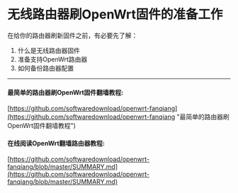 ﻿无线路由器刷OpenWrt固件的准备工作
===========================

在给你的路由器刷新固件之前，有必要先了解：

1. 什么是无线路由器固件
2. 准备支持OpenWrt路由器
3. 如何备份路由器配置

---

#### 最简单的路由器刷OpenWrt固件翻墙教程:
[https://github.com/softwaredownload/openwrt-fanqiang](https://github.com/softwaredownload/openwrt-fanqiang "最简单的路由器刷OpenWrt固件翻墙教程")

#### 在线阅读OpenWrt翻墙路由器教程:
[https://github.com/softwaredownload/openwrt-fanqiang/blob/master/SUMMARY.md](https://github.com/softwaredownload/openwrt-fanqiang/blob/master/SUMMARY.md)